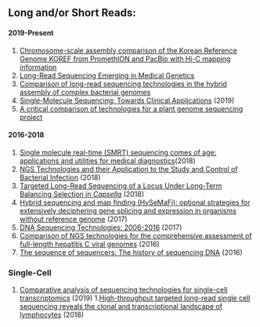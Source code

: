 ## Long and/or Short Reads: 

#### 2019-Present

1. [Chromosome-scale assembly comparison of the Korean Reference Genome KOREF from PromethION and PacBio with Hi-C mapping information](https://www.biorxiv.org/content/10.1101/674804v1)
1. [Long-Read Sequencing Emerging in Medical Genetics](https://www.frontiersin.org/articles/10.3389/fgene.2019.00426/full)
1. [Comparison of long-read sequencing technologies in the hybrid assembly of complex bacterial genomes](https://www.biorxiv.org/content/10.1101/530824v2)
1. [Single-Molecule Sequencing: Towards Clinical Applications](https://www.cell.com/trends/biotechnology/fulltext/S0167-7799(18)30204-X?_returnURL=https%3A%2F%2Flinkinghub.elsevier.com%2Fretrieve%2Fpii%2FS016777991830204X%3Fshowall%3Dtrue) (2019)
1. [A critical comparison of technologies for a plant genome sequencing project](https://academic.oup.com/gigascience/article/8/3/giy163/5281243)

#### 2016-2018

1. [Single molecule real-time (SMRT) sequencing comes of age: applications and utilities for medical diagnostics](https://www.ncbi.nlm.nih.gov/pmc/articles/PMC5861413/)(2018)
2. [NGS Technologies and their Application to the Study and Control of Bacterial Infection](https://www.ncbi.nlm.nih.gov/pmc/articles/PMC5857210/) (2018)
3. [Targeted Long-Read Sequencing of a Locus Under Long-Term Balancing Selection in *Capsella*](https://www.ncbi.nlm.nih.gov/pmc/articles/PMC5873921/) (2018)
1. [Hybrid sequencing and map finding (HySeMaFi): optional strategies for extensively deciphering gene splicing and expression in organisms without reference genome](https://www.nature.com/articles/srep43793) (2017)
4. [DNA Sequencing Technologies: 2006-2016](https://www.nature.com/articles/nprot.2016.182) (2017)
1. [Comparison of NGS technologies for the comprehensive assessment of full-length hepatitis C viral genomes](https://www.ncbi.nlm.nih.gov/pmc/articles/PMC5035407/) (2016)
5. [The sequence of sequencers: The history of sequencing DNA](https://www.sciencedirect.com/science/article/pii/S0888754315300410) (2016)

### Single-Cell

1. [Comparative analysis of sequencing technologies for single-cell transcriptomics](https://genomebiology.biomedcentral.com/articles/10.1186/s13059-019-1676-5) (2019)
1.[High-throughput targeted long-read single cell sequencing reveals the clonal and transcriptional landscape of lymphocytes](https://www.biorxiv.org/content/10.1101/424945v1.full) (2018)
